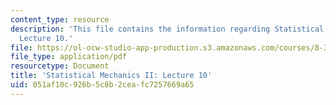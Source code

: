```yaml
---
content_type: resource
description: 'This file contains the information regarding Statistical Mechanics II:
  Lecture 10.'
file: https://ol-ocw-studio-app-production.s3.amazonaws.com/courses/8-334-statistical-mechanics-ii-statistical-physics-of-fields-spring-2014/051af10c926b5c8b2ceafc7257669a65_MIT8_334S14_Lec10.pdf
file_type: application/pdf
resourcetype: Document
title: 'Statistical Mechanics II: Lecture 10'
uid: 051af10c-926b-5c8b-2cea-fc7257669a65
---
```

